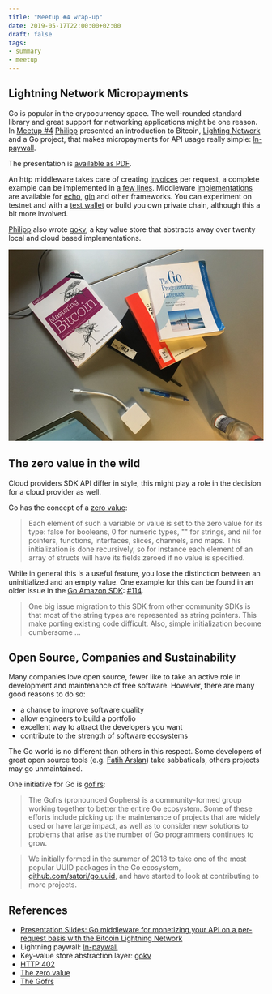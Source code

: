 ```yaml
---
title: "Meetup #4 wrap-up"
date: 2019-05-17T22:00:00+02:00
draft: false
tags:
- summary
- meetup
---
```


## Lightning Network Micropayments

Go is popular in the crypocurrency space. The well-rounded standard library and
great support for networking applications might be one reason. In [Meetup
#4](https://www.meetup.com/Leipzig-Golang-and-Cloud/events/261418733/)
[Philipp](https://github.com/philippgille) presented an introduction to
Bitcoin, [Lighting Network](https://en.wikipedia.org/wiki/Lightning_Network)
and a Go project, that makes micropayments for API usage really simple:
[ln-paywall](https://github.com/philippgille/ln-paywall).

The presentation is [available as PDF](https://golangleipzig.space/downloads/ln-paywall.pdf).

An http middleware takes care of creating
[invoices](https://github.com/lightningnetwork/lightning-rfc/blob/master/11-payment-encoding.md)
per request, a complete example can be implemented in [a few
lines](https://github.com/philippgille/ln-paywall/blob/78fd1dfbf10f549a22f4f30ac7f68c2a2735e989/examples/ping/handlerfunc/main.go).
Middleware
[implementations](https://github.com/philippgille/ln-paywall/tree/master/examples/ping)
are available for [echo](https://echo.labstack.com/),
[gin](https://github.com/gin-gonic/gin) and other frameworks.  You can
experiment on testnet and with a [test wallet](https://htlc.me/) or build you own
private chain, although this a bit more involved.

[Philipp](https://github.com/philippgille) also wrote
[gokv](https://github.com/philippgille/gokv), a key value store that abstracts
away over twenty local and cloud based implementations.

![](/images/go-bitcoin-books-web.jpg)

## The zero value in the wild

Cloud providers SDK API differ in style, this might play a role in the decision
for a cloud provider as well.

Go has the concept of a [zero value](https://golang.org/ref/spec#The_zero_value):

> Each element of such a variable or value is set to the zero value for its
> type: false for booleans, 0 for numeric types, "" for strings, and nil for
> pointers, functions, interfaces, slices, channels, and maps. This
> initialization is done recursively, so for instance each element of an array
> of structs will have its fields zeroed if no value is specified.

While in general this is a useful feature, you lose the distinction between an
uninitialized and an empty value. One example for this can be found in an older
issue in the [Go Amazon SDK](https://github.com/aws/aws-sdk-go-v2):
[#114](https://github.com/aws/aws-sdk-go/issues/114).

> One big issue migration to this SDK from other community SDKs is that most of
> the string types are represented as string pointers. This make porting
> existing code difficult. Also, simple initialization become cumbersome ...

## Open Source, Companies and Sustainability

Many companies love open source, fewer like to take an active role in
development and maintenance of free software. However, there are many good
reasons to do so:

* a chance to improve software quality
* allow engineers to build a portfolio
* excellent way to attract the developers you want
* contribute to the strength of software ecosystems

The Go world is no different than others in this respect. Some developers of
great open source tools (e.g.
[Fatih Arslan](https://arslan.io/2018/10/09/taking-an-indefinite-sabbatical-from-my-projects/)) take sabbaticals,
others projects may go unmaintained.

One initiative for Go is [gof.rs](https://gof.rs/):

> The Gofrs (pronounced Gophers) is a community-formed group working together
> to better the entire Go ecosystem. Some of these efforts include picking up
> the maintenance of projects that are widely used or have large impact, as
> well as to consider new solutions to problems that arise as the number of Go
> programmers continues to grow.

> We initially formed in the summer of 2018 to take one of the most popular
> UUID packages in the Go ecosystem,
> [github.com/satori/go.uuid](https://github.com/gofrs/uuid), and have started
> to look at contributing to more projects.

## References

* [Presentation Slides: Go middleware for monetizing your API on a per-request basis with the Bitcoin Lightning Network](https://golangleipzig.space/downloads/ln-paywall.pdf)
* Lightning paywall: [ln-paywall](https://github.com/philippgille/ln-paywall)
* Key-value store abstraction layer: [gokv](https://github.com/philippgille/gokv)
* [HTTP 402](https://httpstatuses.com/402)
* [The zero value](https://golang.org/ref/spec#The_zero_value)
* [The Gofrs](https://gof.rs)

